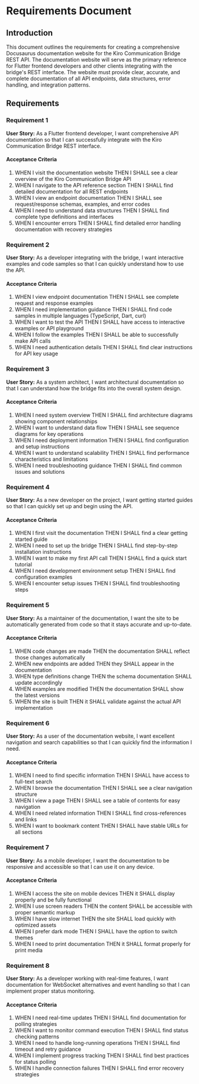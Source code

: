 # Requirements Document

## Introduction

This document outlines the requirements for creating a comprehensive Docusaurus documentation website for the Kiro Communication Bridge REST API. The documentation website will serve as the primary reference for Flutter frontend developers and other clients integrating with the bridge's REST interface. The website must provide clear, accurate, and complete documentation of all API endpoints, data structures, error handling, and integration patterns.

## Requirements

### Requirement 1

**User Story:** As a Flutter frontend developer, I want comprehensive API documentation so that I can successfully integrate with the Kiro Communication Bridge REST interface.

#### Acceptance Criteria

1. WHEN I visit the documentation website THEN I SHALL see a clear overview of the Kiro Communication Bridge API
2. WHEN I navigate to the API reference section THEN I SHALL find detailed documentation for all REST endpoints
3. WHEN I view an endpoint documentation THEN I SHALL see request/response schemas, examples, and error codes
4. WHEN I need to understand data structures THEN I SHALL find complete type definitions and interfaces
5. WHEN I encounter errors THEN I SHALL find detailed error handling documentation with recovery strategies

### Requirement 2

**User Story:** As a developer integrating with the bridge, I want interactive examples and code samples so that I can quickly understand how to use the API.

#### Acceptance Criteria

1. WHEN I view endpoint documentation THEN I SHALL see complete request and response examples
2. WHEN I need implementation guidance THEN I SHALL find code samples in multiple languages (TypeScript, Dart, curl)
3. WHEN I want to test the API THEN I SHALL have access to interactive examples or API playground
4. WHEN I follow the examples THEN I SHALL be able to successfully make API calls
5. WHEN I need authentication details THEN I SHALL find clear instructions for API key usage

### Requirement 3

**User Story:** As a system architect, I want architectural documentation so that I can understand how the bridge fits into the overall system design.

#### Acceptance Criteria

1. WHEN I need system overview THEN I SHALL find architecture diagrams showing component relationships
2. WHEN I want to understand data flow THEN I SHALL see sequence diagrams for key operations
3. WHEN I need deployment information THEN I SHALL find configuration and setup instructions
4. WHEN I want to understand scalability THEN I SHALL find performance characteristics and limitations
5. WHEN I need troubleshooting guidance THEN I SHALL find common issues and solutions

### Requirement 4

**User Story:** As a new developer on the project, I want getting started guides so that I can quickly set up and begin using the API.

#### Acceptance Criteria

1. WHEN I first visit the documentation THEN I SHALL find a clear getting started guide
2. WHEN I need to set up the bridge THEN I SHALL find step-by-step installation instructions
3. WHEN I want to make my first API call THEN I SHALL find a quick start tutorial
4. WHEN I need development environment setup THEN I SHALL find configuration examples
5. WHEN I encounter setup issues THEN I SHALL find troubleshooting steps

### Requirement 5

**User Story:** As a maintainer of the documentation, I want the site to be automatically generated from code so that it stays accurate and up-to-date.

#### Acceptance Criteria

1. WHEN code changes are made THEN the documentation SHALL reflect those changes automatically
2. WHEN new endpoints are added THEN they SHALL appear in the documentation
3. WHEN type definitions change THEN the schema documentation SHALL update accordingly
4. WHEN examples are modified THEN the documentation SHALL show the latest versions
5. WHEN the site is built THEN it SHALL validate against the actual API implementation

### Requirement 6

**User Story:** As a user of the documentation website, I want excellent navigation and search capabilities so that I can quickly find the information I need.

#### Acceptance Criteria

1. WHEN I need to find specific information THEN I SHALL have access to full-text search
2. WHEN I browse the documentation THEN I SHALL see a clear navigation structure
3. WHEN I view a page THEN I SHALL see a table of contents for easy navigation
4. WHEN I need related information THEN I SHALL find cross-references and links
5. WHEN I want to bookmark content THEN I SHALL have stable URLs for all sections

### Requirement 7

**User Story:** As a mobile developer, I want the documentation to be responsive and accessible so that I can use it on any device.

#### Acceptance Criteria

1. WHEN I access the site on mobile devices THEN it SHALL display properly and be fully functional
2. WHEN I use screen readers THEN the content SHALL be accessible with proper semantic markup
3. WHEN I have slow internet THEN the site SHALL load quickly with optimized assets
4. WHEN I prefer dark mode THEN I SHALL have the option to switch themes
5. WHEN I need to print documentation THEN it SHALL format properly for print media

### Requirement 8

**User Story:** As a developer working with real-time features, I want documentation for WebSocket alternatives and event handling so that I can implement proper status monitoring.

#### Acceptance Criteria

1. WHEN I need real-time updates THEN I SHALL find documentation for polling strategies
2. WHEN I want to monitor command execution THEN I SHALL find status checking patterns
3. WHEN I need to handle long-running operations THEN I SHALL find timeout and retry guidance
4. WHEN I implement progress tracking THEN I SHALL find best practices for status polling
5. WHEN I handle connection failures THEN I SHALL find error recovery strategies
